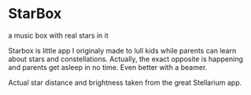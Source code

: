 # StarBox
a music box with real stars in it

Starbox is little app I originaly made to lull kids while parents can learn about stars and constellations. Actually, the exact opposite is happening and parents get asleep in no time. Even better with a beamer.

Actual star distance and brightness taken from the great Stellarium app.
